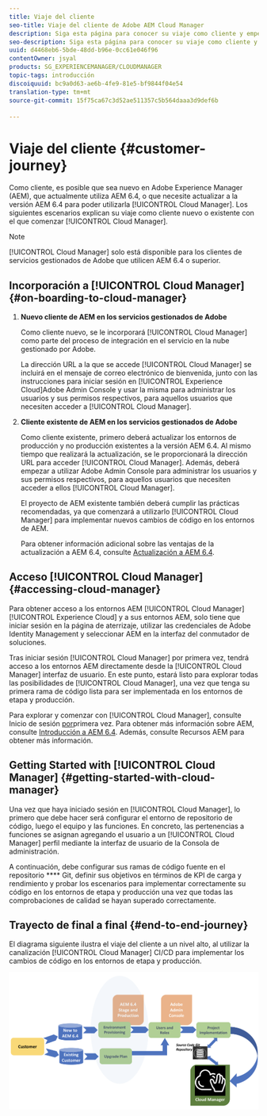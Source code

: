 ```yaml
---
title: Viaje del cliente
seo-title: Viaje del cliente de Adobe AEM Cloud Manager
description: Siga esta página para conocer su viaje como cliente y empezar a utilizar Cloud Manager.
seo-description: Siga esta página para conocer su viaje como cliente y empezar a utilizar Adobe AEM Cloud Manager.
uuid: d4468eb6-5bde-48dd-b96e-0cc61e046f96
contentOwner: jsyal
products: SG_EXPERIENCEMANAGER/CLOUDMANAGER
topic-tags: introducción
discoiquuid: bc9a0d63-ae6b-4fe9-81e5-bf9844f04e54
translation-type: tm+mt
source-git-commit: 15f75ca67c3d52ae511357c5b564daaa3d9def6b

---
```



# Viaje del cliente {#customer-journey}

Como cliente, es posible que sea nuevo en Adobe Experience Manager (AEM), que actualmente utiliza AEM 6.4, o que necesite actualizar a la versión AEM 6.4 para poder utilizarla [!UICONTROL Cloud Manager]. Los siguientes escenarios explican su viaje como cliente nuevo o existente con el que comenzar [!UICONTROL Cloud Manager].

>[!NOTE]
>
>[!UICONTROL Cloud Manager] solo está disponible para los clientes de servicios gestionados de Adobe que utilicen AEM 6.4 o superior.

## Incorporación a [!UICONTROL Cloud Manager]{#on-boarding-to-cloud-manager}

1. **Nuevo cliente de AEM en los servicios gestionados de Adobe**

   Como cliente nuevo, se le incorporará [!UICONTROL Cloud Manager] como parte del proceso de integración en el servicio en la nube gestionado por Adobe.

   La dirección URL a la que se accede [!UICONTROL Cloud Manager] se incluirá en el mensaje de correo electrónico de bienvenida, junto con las instrucciones para iniciar sesión en [!UICONTROL Experience Cloud]Adobe Admin Console y usar la misma para administrar los usuarios y sus permisos respectivos, para aquellos usuarios que necesiten acceder a [!UICONTROL Cloud Manager].

1. **Cliente existente de AEM en los servicios gestionados de Adobe**

   Como cliente existente, primero deberá actualizar los entornos de producción y no producción existentes a la versión AEM 6.4. Al mismo tiempo que realizará la actualización, se le proporcionará la dirección URL para acceder [!UICONTROL Cloud Manager]. Además, deberá empezar a utilizar Adobe Admin Console para administrar los usuarios y sus permisos respectivos, para aquellos usuarios que necesiten acceder a ellos [!UICONTROL Cloud Manager].

   El proyecto de AEM existente también deberá cumplir las prácticas recomendadas, ya que comenzará a utilizarlo [!UICONTROL Cloud Manager] para implementar nuevos cambios de código en los entornos de AEM.

   Para obtener información adicional sobre las ventajas de la actualización a AEM 6.4, consulte [Actualización a AEM 6.4](https://helpx.adobe.com/experience-manager/6-4/sites/deploying/using/upgrade.html).

## Acceso [!UICONTROL Cloud Manager]{#accessing-cloud-manager}

Para obtener acceso a los entornos AEM [!UICONTROL Cloud Manager] [!UICONTROL Experience Cloud] y a sus entornos AEM, solo tiene que iniciar sesión en la página de aterrizaje, utilizar las credenciales de Adobe Identity Management y seleccionar AEM en la interfaz del conmutador de soluciones.

Tras iniciar sesión [!UICONTROL Cloud Manager] por primera vez, tendrá acceso a los entornos AEM directamente desde la [!UICONTROL Cloud Manager] interfaz de usuario. En este punto, estará listo para explorar todas las posibilidades de [!UICONTROL Cloud Manager], una vez que tenga su primera rama de código lista para ser implementada en los entornos de etapa y producción.

Para explorar y comenzar con [!UICONTROL Cloud Manager], consulte Inicio de sesión [por](first-time-login.md)primera vez. Para obtener más información sobre AEM, consulte [Introducción a AEM 6.4](https://helpx.adobe.com/experience-manager/6-4/sites/deploying/using/deploy.html). Además, consulte Recursos [](https://www.adobe.com/marketing-cloud/experience-manager/resources.html?promoid=759X6WV8&mv=other) AEM para obtener más información.

## Getting Started with [!UICONTROL Cloud Manager] {#getting-started-with-cloud-manager}

Una vez que haya iniciado sesión en [!UICONTROL Cloud Manager], lo primero que debe hacer será configurar el entorno de repositorio de código, luego el equipo y las funciones. En concreto, las pertenencias a funciones se asignan agregando el usuario a un [!UICONTROL Cloud Manager] perfil mediante la interfaz de usuario de la Consola de administración.

A continuación, debe configurar sus ramas de código fuente en el repositorio **** Git, definir sus objetivos en términos de KPI de carga y rendimiento y probar los escenarios para implementar correctamente su código en los entornos de etapa y producción una vez que todas las comprobaciones de calidad se hayan superado correctamente.

## Trayecto de final a final {#end-to-end-journey}

El diagrama siguiente ilustra el viaje del cliente a un nivel alto, al utilizar la canalización [!UICONTROL Cloud Manager] CI/CD para implementar los cambios de código en los entornos de etapa y producción.

![](assets/screen_shot_2018-05-15at124004pm.png)

